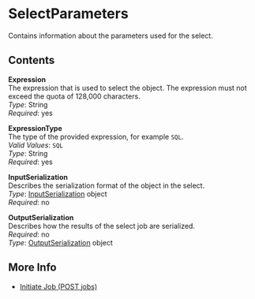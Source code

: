 # SelectParameters<a name="api-SelectParameters"></a>

Contains information about the parameters used for the select\.

## Contents<a name="api-SelectParameters-contents"></a>

**Expression**  
The expression that is used to select the object\. The expression must not exceed the quota of 128,000 characters\.  
*Type*: String  
*Required*: yes

**ExpressionType**  
The type of the provided expression, for example `SQL`\.  
*Valid Values*: `SQL`  
*Type*: String  
*Required*: yes

**InputSerialization**  
Describes the serialization format of the object in the select\.  
*Type*: [InputSerialization](api-InputSerialization.md) object  
*Required*: no

**OutputSerialization**  
Describes how the results of the select job are serialized\.  
*Required*: no  
*Type*: [OutputSerialization](api-OutputSerialization.md) object

## More Info<a name="more-info-api-SelectParameters"></a>
+ [Initiate Job \(POST jobs\)](api-initiate-job-post.md)